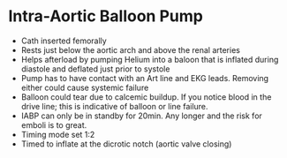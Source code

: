 # Intra-Aortic Balloon Pump

* Cath inserted femorally
* Rests just below the aortic arch and above the renal arteries
* Helps afterload by pumping Helium into a baloon that is inflated during diastole and deflated just prior to systole
* Pump has to have contact with an Art line and EKG leads.  Removing either could cause systemic failure
* Balloon could tear due to calcemic buildup.  If you notice blood in the drive line; this is indicative of balloon or line failure.
* IABP can only be in standby for 20min.  Any longer and the risk for emboli is to great.
* Timing mode set 1:2
* Timed to inflate at the dicrotic notch (aortic valve closing)
